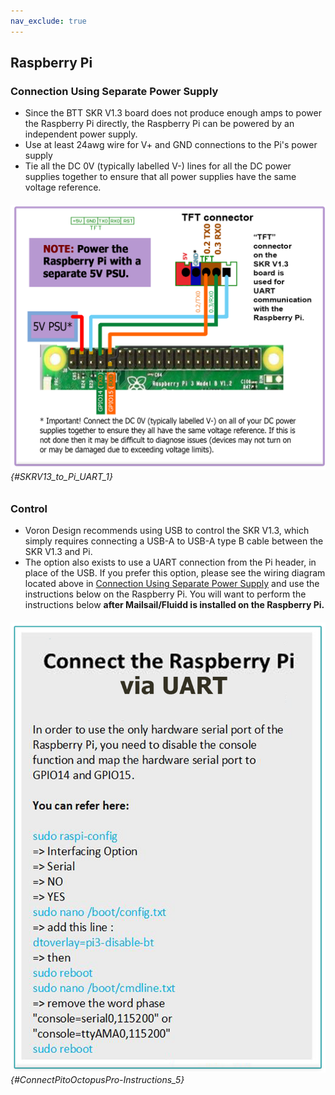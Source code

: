 ```yaml
---
nav_exclude: true
---
```

## Raspberry Pi

### Connection Using Separate Power Supply
* Since the BTT SKR V1.3 board does not produce enough amps to power the Raspberry Pi directly, the Raspberry Pi can be powered by an independent power supply.
* Use at least 24awg wire for V+ and GND connections to the Pi's power supply
* Tie all the DC 0V (typically labelled V-) lines for all the DC power supplies together to ensure that all power supplies have the same voltage reference.

###### ![](./images/SKRV1.3_to_Pi_UART.png) {#SKRV13_to_Pi_UART_1}

### Control

* Voron Design recommends using USB to control the SKR V1.3, which simply requires connecting a USB-A to USB-A type B cable between the SKR V1.3 and Pi.
* The option also exists to use a UART connection from the Pi header, in place of the USB.  If you prefer this option, please see the wiring diagram located above in [Connection Using Separate Power Supply](#connection-using-separate-power-supply) and use the instructions below on the Raspberry Pi.  You will want to perform the instructions below **after Mailsail/Fluidd is installed on the Raspberry Pi.**

###### ![](./images/ConnectPitoMCU-Instructions.png) {#ConnectPitoOctopusPro-Instructions_5}